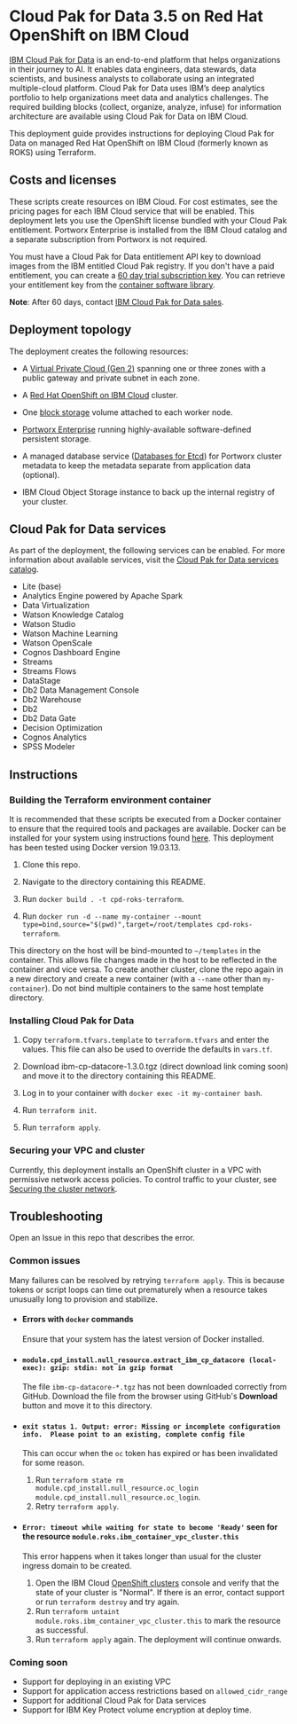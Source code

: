 # Cloud Pak for Data 3.5 on Red Hat OpenShift on IBM Cloud

[IBM Cloud Pak for Data](https://www.ibm.com/ca-en/products/cloud-pak-for-data) is an end-to-end platform that helps organizations in their journey to AI. It enables data engineers, data stewards, data scientists, and business analysts to collaborate using an integrated multiple-cloud platform. Cloud Pak for Data uses IBM’s deep analytics portfolio to help organizations meet data and analytics challenges. The required building blocks (collect, organize, analyze, infuse) for information architecture are available using Cloud Pak for Data on IBM Cloud.

This deployment guide provides instructions for deploying Cloud Pak for Data on managed Red Hat OpenShift on IBM Cloud (formerly known as ROKS) using Terraform.

## Costs and licenses

These scripts create resources on IBM Cloud. For cost estimates, see the pricing pages for each IBM Cloud service that will be enabled. This deployment lets you use the OpenShift license bundled with your Cloud Pak entitlement. Portworx Enterprise is installed from the IBM Cloud catalog and a separate subscription from Portworx is not required.

You must have a Cloud Pak for Data entitlement API key to download images from the IBM entitled Cloud Pak registry. If you don't have a paid entitlement, you can create a [60 day trial subscription key](https://www.ibm.com/account/reg/us-en/signup?formid=urx-42212). You can retrieve your entitlement key from the [container software library](https://myibm.ibm.com/products-services/containerlibrary).

**Note**: After 60 days, contact [IBM Cloud Pak for Data sales](https://www.ibm.com/account/reg/us-en/signup?formid=MAIL-cloud).

## Deployment topology

The deployment creates the following resources:

* A [Virtual Private Cloud (Gen 2)](https://cloud.ibm.com/docs/vpc/vpc-getting-started-with-ibm-cloud-virtual-private-cloud-infrastructure) spanning one or three zones with a public gateway and private subnet in each zone.

* A [Red Hat OpenShift on IBM Cloud](https://www.ibm.com/ca-en/cloud/openshift) cluster.

* One [block storage](https://cloud.ibm.com/docs/vpc?topic=vpc-block-storage-about) volume attached to each worker node.

* [Portworx Enterprise](https://cloud.ibm.com/catalog/services/portworx-enterprise) running highly-available software-defined persistent storage.

* A managed database service ([Databases for Etcd](https://cloud.ibm.com/docs/databases-for-etcd?topic=databases-for-etcd-getting-started)) for Portworx cluster metadata to keep the metadata separate from application data (optional).

* IBM Cloud Object Storage instance to back up the internal registry of your cluster.

## Cloud Pak for Data services

As part of the deployment, the following services can be enabled. For more information about available services, visit the [Cloud Pak for Data services catalog](https://www.ibm.com/support/producthub/icpdata/docs/content/SSQNUZ_current/cpd/svc/services.html).

* Lite (base)
* Analytics Engine powered by Apache Spark
* Data Virtualization
* Watson Knowledge Catalog
* Watson Studio
* Watson Machine Learning
* Watson OpenScale
* Cognos Dashboard Engine
* Streams
* Streams Flows
* DataStage
* Db2 Data Management Console
* Db2 Warehouse
* Db2
* Db2 Data Gate
* Decision Optimization
* Cognos Analytics
* SPSS Modeler

## Instructions

### Building the Terraform environment container

It is recommended that these scripts be executed from a Docker container to ensure that the required tools and packages are available. Docker can be installed for your system using instructions found [here](https://docs.docker.com/get-docker/). This deployment has been tested using Docker version 19.03.13.

1. Clone this repo.

2. Navigate to the directory containing this README.

2. Run `docker build . -t cpd-roks-terraform`.

3. Run `docker run -d --name my-container --mount type=bind,source="$(pwd)",target=/root/templates cpd-roks-terraform`.

This directory on the host will be bind-mounted to `~/templates` in the container. This allows file changes made in the host to be reflected in the container and vice versa. To create another cluster, clone the repo again in a new directory and create a new container (with a `--name` other than `my-container`). Do not bind multiple containers to the same host template directory.

### Installing Cloud Pak for Data

1. Copy `terraform.tfvars.template` to `terraform.tfvars` and enter the values. This file can also be used to override the defaults in `vars.tf`.

2. Download ibm-cp-datacore-1.3.0.tgz (direct download link coming soon) and move it to the directory containing this README.

4. Log in to your container with `docker exec -it my-container bash`.

5. Run `terraform init`.

6. Run `terraform apply`.


### Securing your VPC and cluster

Currently, this deployment installs an OpenShift cluster in a VPC with permissive network access policies. To control traffic to your cluster, see [Securing the cluster network](https://cloud.ibm.com/docs/openshift?topic=openshift-vpc-network-policy).

## Troubleshooting

Open an Issue in this repo that describes the error.

### Common issues

Many failures can be resolved by retrying `terraform apply`. This is because tokens or script loops can time out prematurely when a resource takes unusually long to provision and stabilize.

* #### Errors with `docker` commands

  Ensure that your system has the latest version of Docker installed.

* #### `module.cpd_install.null_resource.extract_ibm_cp_datacore (local-exec): gzip: stdin: not in gzip format`

  The file `ibm-cp-datacore-*.tgz` has not been downloaded correctly from GitHub. Download the file from the browser using GitHub's **Download** button and move it to this directory.

* #### `exit status 1. Output: error: Missing or incomplete configuration info.  Please point to an existing, complete config file`

  This can occur when the `oc` token has expired or has been invalidated for some reason.
  1. Run `terraform state rm module.cpd_install.null_resource.oc_login module.cpd_install.null_resource.oc_login`.
  2. Retry `terraform apply`.

* #### `Error: timeout while waiting for state to become 'Ready'` seen for the resource `module.roks.ibm_container_vpc_cluster.this`

  This error happens when it takes longer than usual for the cluster ingress domain to be created.
  1. Open the IBM Cloud [OpenShift clusters](https://cloud.ibm.com/kubernetes/clusters?platformType=openshift) console and verify that the state of your cluster is "Normal". If there is an error, contact support or run `terraform destroy` and try again.
  2. Run `terraform untaint module.roks.ibm_container_vpc_cluster.this` to mark the resource as successful.
  3. Run `terraform apply` again. The deployment will continue onwards.

### Coming soon

* Support for deploying in an existing VPC
* Support for application access restrictions based on `allowed_cidr_range`
* Support for additional Cloud Pak for Data services
* Support for IBM Key Protect volume encryption at deploy time.
